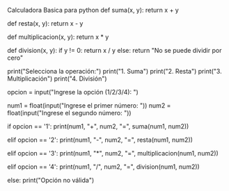 Calculadora Basica para python
def suma(x, y):
    return x + y

def resta(x, y):
    return x - y

def multiplicacion(x, y):
    return x * y

def division(x, y):
    if y != 0:
        return x / y
    else:
        return "No se puede dividir por cero"

print("Selecciona la operación:")
print("1. Suma")
print("2. Resta")
print("3. Multiplicación")
print("4. División")

opcion = input("Ingrese la opción (1/2/3/4): ")

num1 = float(input("Ingrese el primer número: "))
num2 = float(input("Ingrese el segundo número: "))

if opcion == '1':
    print(num1, "+", num2, "=", suma(num1, num2))

elif opcion == '2':
    print(num1, "-", num2, "=", resta(num1, num2))

elif opcion == '3':
    print(num1, "*", num2, "=", multiplicacion(num1, num2))

elif opcion == '4':
    print(num1, "/", num2, "=", division(num1, num2))

else:
    print("Opción no válida")
